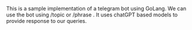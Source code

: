 This is a sample implementation of a telegram bot using GoLang. We can use the bot using /topic <topic> or /phrase <phrase> . It uses chatGPT based models to provide response to our queries.
